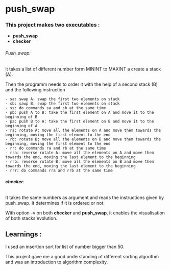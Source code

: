 # push_swap

### This project makes two executables :

- **push_swap**
- **checker** 

###### Push_swap:

it takes a list of different number form MININT to MAXINT a create a stack (A).

Then the programm needs to order it with the help of a second stack (B) and the following instruction 

	- sa: swap A: swap the first two elements on stack
	- sb: sawp B: swap the first two elements on stack
	- ss: do commands sa and sb at the same time
	- pb: push A to B: take the first element on A and move it to the beginning of B
	- pa: push B to A: take the first element on B and move it to the beginning of A
	- ra: rotate A: move all the elements on A and move them towards the beginning, moving the first element to the end
	- rb: rotate B: move all the elements on B and move them towards the beginning, moving the first element to the end
	- rr: do commands ra and rb at the same time
	- rra: reverse rotate A: move all the elements on A and move them towards the end, moving the last element to the beginning
	- rrb: reverse rotate B: move all the elements on B and move them towards the end, moving the last element to the beginning
	- rrr: do commands rra and rrb at the same time

###### **checker**:

It takes the same numbers as argument and reads the instructions given by push_swap. It determines if it is ordered or not.

With option -v on both **checker** and **push_swap**, it enables the visualisation of both stacks'evolution. 

## Learnings : 

I used an insertion sort for list of number bigger than 50.

This project gave me a good understanding of different sorting algorithm and was an introduction to algorithm complexity.
